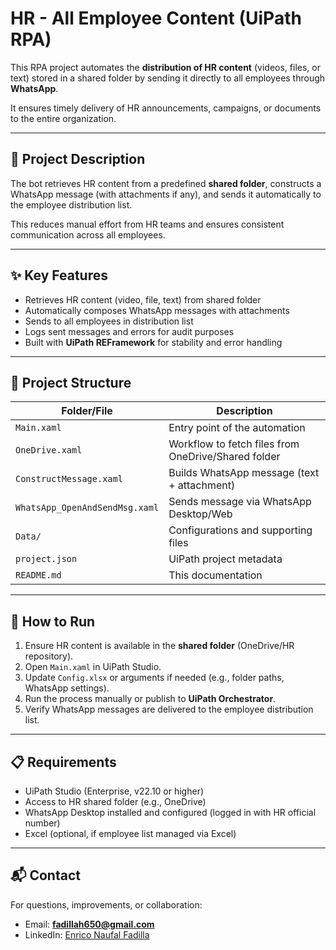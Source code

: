 # HR - All Employee Content (UiPath RPA)

This RPA project automates the **distribution of HR content** (videos, files, or text) stored in a shared folder by sending it directly to all employees through **WhatsApp**.  

It ensures timely delivery of HR announcements, campaigns, or documents to the entire organization.

---

## 📌 Project Description

The bot retrieves HR content from a predefined **shared folder**, constructs a WhatsApp message (with attachments if any), and sends it automatically to the employee distribution list.  

This reduces manual effort from HR teams and ensures consistent communication across all employees.

---

## ✨ Key Features

- Retrieves HR content (video, file, text) from shared folder  
- Automatically composes WhatsApp messages with attachments  
- Sends to all employees in distribution list  
- Logs sent messages and errors for audit purposes  
- Built with **UiPath REFramework** for stability and error handling  

---

## 📂 Project Structure

| Folder/File                    | Description                                                   |
|--------------------------------|---------------------------------------------------------------|
| `Main.xaml`                    | Entry point of the automation                                |
| `OneDrive.xaml`                | Workflow to fetch files from OneDrive/Shared folder          |
| `ConstructMessage.xaml`        | Builds WhatsApp message (text + attachment)                  |
| `WhatsApp_OpenAndSendMsg.xaml` | Sends message via WhatsApp Desktop/Web                       |
| `Data/`                        | Configurations and supporting files                          |
| `project.json`                 | UiPath project metadata                                      |
| `README.md`                    | This documentation                                           |

---

## 🚀 How to Run

1. Ensure HR content is available in the **shared folder** (OneDrive/HR repository).  
2. Open `Main.xaml` in UiPath Studio.  
3. Update `Config.xlsx` or arguments if needed (e.g., folder paths, WhatsApp settings).  
4. Run the process manually or publish to **UiPath Orchestrator**.  
5. Verify WhatsApp messages are delivered to the employee distribution list.  

---

## 📋 Requirements

- UiPath Studio (Enterprise, v22.10 or higher)  
- Access to HR shared folder (e.g., OneDrive)  
- WhatsApp Desktop installed and configured (logged in with HR official number)  
- Excel (optional, if employee list managed via Excel)  

---

## 📬 Contact

For questions, improvements, or collaboration:  

- Email: **fadillah650@gmail.com**  
- LinkedIn: [Enrico Naufal Fadilla](https://linkedin.com/in/enrico-naufal-fadilla-54338a256)  

